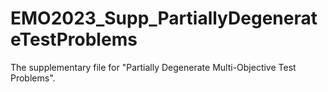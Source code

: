 # EMO2023_Supp_PartiallyDegenerateTestProblems
The supplementary file for "Partially Degenerate Multi-Objective Test Problems". 
